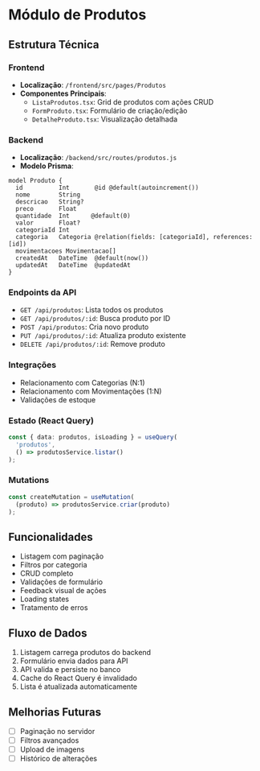 # Módulo de Produtos

## Estrutura Técnica

### Frontend
- **Localização**: `/frontend/src/pages/Produtos`
- **Componentes Principais**:
  - `ListaProdutos.tsx`: Grid de produtos com ações CRUD
  - `FormProduto.tsx`: Formulário de criação/edição
  - `DetalheProduto.tsx`: Visualização detalhada

### Backend
- **Localização**: `/backend/src/routes/produtos.js`
- **Modelo Prisma**: 
```prisma
model Produto {
  id          Int       @id @default(autoincrement())
  nome        String
  descricao   String?
  preco       Float
  quantidade  Int      @default(0)
  valor       Float?    
  categoriaId Int
  categoria   Categoria @relation(fields: [categoriaId], references: [id])
  movimentacoes Movimentacao[]
  createdAt   DateTime  @default(now())
  updatedAt   DateTime  @updatedAt
}
```

### Endpoints da API
- `GET /api/produtos`: Lista todos os produtos
- `GET /api/produtos/:id`: Busca produto por ID
- `POST /api/produtos`: Cria novo produto
- `PUT /api/produtos/:id`: Atualiza produto existente
- `DELETE /api/produtos/:id`: Remove produto

### Integrações
- Relacionamento com Categorias (N:1)
- Relacionamento com Movimentações (1:N)
- Validações de estoque

### Estado (React Query)
```typescript
const { data: produtos, isLoading } = useQuery(
  'produtos',
  () => produtosService.listar()
);
```

### Mutations
```typescript
const createMutation = useMutation(
  (produto) => produtosService.criar(produto)
);
```

## Funcionalidades
- Listagem com paginação
- Filtros por categoria
- CRUD completo
- Validações de formulário
- Feedback visual de ações
- Loading states
- Tratamento de erros

## Fluxo de Dados
1. Listagem carrega produtos do backend
2. Formulário envia dados para API
3. API valida e persiste no banco
4. Cache do React Query é invalidado
5. Lista é atualizada automaticamente

## Melhorias Futuras
- [ ] Paginação no servidor
- [ ] Filtros avançados
- [ ] Upload de imagens
- [ ] Histórico de alterações 